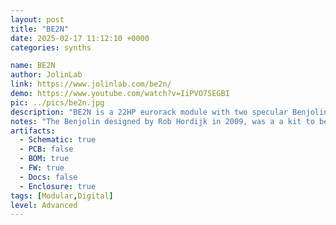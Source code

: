 ```yaml
---
layout: post
title: "BE2N"
date: 2025-02-17 11:12:10 +0000
categories: synths

name: BE2N
author: JolinLab
link: https://www.jolinlab.com/be2n/
demo: https://www.youtube.com/watch?v=IiPVO7SEGBI
pic: ../pics/be2n.jpg
description: "BE2N is a 22HP eurorack module with two specular Benjolins at its core."
notes: "The Benjolin designed by Rob Hordijk in 2009, was a a kit to be built in educational workshops to promote synth DIY. The idea is that people can build a medium complexity electronic circuit in a controlled environment and box it later at home."
artifacts:
  - Schematic: true
  - PCB: false
  - BOM: true
  - FW: true
  - Docs: false
  - Enclosure: true
tags: [Modular,Digital]
level: Advanced
---
```


